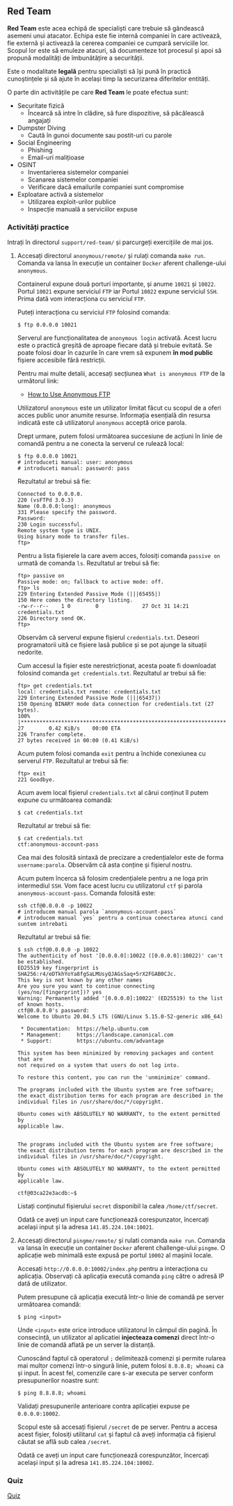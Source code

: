 ## Red Team

**Red Team** este acea echipă de specialiști care trebuie să gândească asemeni unui atacator.
Echipa este fie internă companiei în care activează, fie externă și activează la cererea companiei ce cumpară serviciile lor.
Scopul lor este să emuleze atacuri, să documenteze tot procesul și apoi să propună modalități de îmbunătățire a securității.

Este o modalitate **legală** pentru specialiști să își pună în practică cunoștințele și să ajute în același timp la securizarea diferitelor entități.

O parte din activitățile pe care **Red Team** le poate efectua sunt:

- Securitate fizică
  - Încearcă să intre în clădire, să fure dispozitive, să păcălească angajați
- Dumpster Diving
  - Caută în gunoi documente sau postit-uri cu parole
- Social Engineering
  - Phishing
  - Email-uri malițioase
- OSINT
  - Inventarierea sistemelor companiei
  - Scanarea sistemelor companiei
  - Verificare dacă emailurile companiei sunt compromise
- Exploatare activă a sistemelor
  - Utilizarea exploit-urilor publice
  - Inspecție manuală a serviciilor expuse

### Activități practice

Intrați în directorul `support/red-team/` și parcurgeți exercițiile de mai jos.

1. Accesați directorul `anonymous/remote/` și rulați comanda `make run`.
   Comanda va lansa în execuție un container `Docker` aferent challenge-ului `anonymous`.

   Containerul expune două porturi importante, și anume `10021` și `10022`.
   Portul `10021` expune serviciul `FTP` iar Portul `10022` expune serviciul `SSH`.
   Prima dată vom interacționa cu serviciul `FTP`.

   Puteți interacționa cu serviciul `FTP` folosind comanda:

   ```
   $ ftp 0.0.0.0 10021
   ```

   Serverul are funcționalitatea de `anonymous login` activată.
   Acest lucru este o practică greșită de aproape fiecare dată și trebuie evitată.
   Se poate folosi doar în cazurile în care vrem să expunem **în mod public** fișiere accesibile fără restricții.

   Pentru mai multe detalii, accesați secțiunea `What is anonymous FTP` de la următorul link:

   - [How to Use Anonymous FTP](https://www.rfc-editor.org/rfc/rfc1635.html)

   Utilizatorul `anonymous` este un utilizator limitat făcut cu scopul de a oferi acces public unor anumite resurse.
   Informația esențială din resursa indicată este că utilizatorul `anonymous` acceptă orice parola.

   Drept urmare, putem folosi următoarea succesiune de acțiuni în linie de comandă pentru a ne conecta la serverul ce rulează local:

   ```
   $ ftp 0.0.0.0 10021
   # introduceti manual: user: anonymous
   # introduceti manual: password: pass
   ```

   Rezultatul ar trebui să fie:

   ```
   Connected to 0.0.0.0.
   220 (vsFTPd 3.0.3)
   Name (0.0.0.0:long): anonymous
   331 Please specify the password.
   Password: 
   230 Login successful.
   Remote system type is UNIX.
   Using binary mode to transfer files.
   ftp>
   ```

   Pentru a lista fișierele la care avem acces, folosiți comanda `passive on` urmată de comanda `ls`.
   Rezultatul ar trebui să fie:

   ```
   ftp> passive on
   Passive mode: on; fallback to active mode: off.
   ftp> ls
   229 Entering Extended Passive Mode (|||65455|)
   150 Here comes the directory listing.
   -rw-r--r--    1 0        0              27 Oct 31 14:21 credentials.txt
   226 Directory send OK.
   ftp>
   ```

   Observăm că serverul expune fișierul `credentials.txt`.
   Deseori programatorii uită ce fișiere lasă publice și se pot ajunge la situații nedorite.

   Cum accesul la fișier este nerestricționat, acesta poate fi downloadat folosind comanda `get credentials.txt`.
   Rezultatul ar trebui să fie:

   ```
   ftp> get credentials.txt
   local: credentials.txt remote: credentials.txt
   229 Entering Extended Passive Mode (|||65437|)
   150 Opening BINARY mode data connection for credentials.txt (27 bytes).
   100% |******************************************************************************************************************************************|    27        0.42 KiB/s    00:00 ETA
   226 Transfer complete.
   27 bytes received in 00:00 (0.41 KiB/s) 
   ```

   Acum putem folosi comanda `exit` pentru a închide conexiunea cu serverul `FTP`.
   Rezultatul ar trebui să fie:

   ```
   ftp> exit
   221 Goodbye.
   ```

   Acum avem local fișierul `credentials.txt` al cărui conținut îl putem expune cu următoarea comandă:

   ```
   $ cat credentials.txt
   ```

   Rezultatul ar trebui să fie:

   ```
   $ cat credentials.txt
   ctf:anonymous-account-pass
   ```

   Cea mai des folosită sintaxă de precizare a credențialelor este de forma `username:parola`.
   Observăm că asta conține și fișierul nostru.

   Acum putem încerca să folosim credențialele pentru a ne loga prin intermediul `SSH`.
   Vom face acest lucru cu utilizatorul `ctf` și parola `anonymous-account-pass`.
   Comanda folosită este:

   ```
   ssh ctf@0.0.0.0 -p 10022
   # introducem manual parola `anonymous-account-pass`
   # introducem manual `yes` pentru a continua conectarea atunci cand suntem intrebati
   ```

   Rezultatul ar trebui să fie:

   ```
   $ ssh ctf@0.0.0.0 -p 10022
   The authenticity of host '[0.0.0.0]:10022 ([0.0.0.0]:10022)' can't be established.
   ED25519 key fingerprint is SHA256:r4/eDTkhYoYa8fgSaLMUsyQJAGsSaq+5rX2FGAB0CJc.
   This key is not known by any other names
   Are you sure you want to continue connecting (yes/no/[fingerprint])? yes
   Warning: Permanently added '[0.0.0.0]:10022' (ED25519) to the list of known hosts.
   ctf@0.0.0.0's password: 
   Welcome to Ubuntu 20.04.5 LTS (GNU/Linux 5.15.0-52-generic x86_64)

    * Documentation:  https://help.ubuntu.com
    * Management:     https://landscape.canonical.com
    * Support:        https://ubuntu.com/advantage

   This system has been minimized by removing packages and content that are
   not required on a system that users do not log into.

   To restore this content, you can run the 'unminimize' command.

   The programs included with the Ubuntu system are free software;
   the exact distribution terms for each program are described in the
   individual files in /usr/share/doc/*/copyright.

   Ubuntu comes with ABSOLUTELY NO WARRANTY, to the extent permitted by
   applicable law.


   The programs included with the Ubuntu system are free software;
   the exact distribution terms for each program are described in the
   individual files in /usr/share/doc/*/copyright.

   Ubuntu comes with ABSOLUTELY NO WARRANTY, to the extent permitted by
   applicable law.

   ctf@03ca22e3acdb:~$
   ```

   Listați conținutul fișierului `secret` disponibil la calea `/home/ctf/secret`.

   Odată ce aveți un input care funcționează corespunzator, încercați același input și la adresa `141.85.224.104:10021`.

1. Accesați directorul `pingme/remote/` și rulati comanda `make run`.
   Comanda va lansa în execuție un container `Docker` aferent challenge-ului `pingme`.
   O aplicație web minimală este expusă pe portul `10002` al mașinii locale.

   Accesați `http://0.0.0.0:10002/index.php` pentru a interacționa cu aplicația.
   Observați că aplicația execută comanda `ping` către o adresă IP dată de utilizator.

   Putem presupune că aplicația execută într-o linie de comandă pe server următoarea comandă:

   ```
   $ ping <input>
   ```

   Unde `<input>` este orice introduce utilizatorul în câmpul din pagină.
   În consecință, un utilizator al aplicatiei **injecteaza comenzi** direct într-o linie de comandă aflată pe un server la distanță.

   Cunoscând faptul că operatorul `;` delimitează comenzi și permite rularea mai multor comenzi într-o singură linie, putem folosi `8.8.8.8; whoami` ca și input.
   În acest fel, comenzile care s-ar executa pe server conform presupunerilor noastre sunt:

   ```
   $ ping 8.8.8.8; whoami
   ```

   Validați presupunerile anterioare contra aplicației expuse pe `0.0.0.0:10002`.

   Scopul este să accesați fișierul `/secret` de pe server.
   Pentru a accesa acest fișier, folosiți utilitarul `cat` și faptul că aveți informația că fișierul căutat se află sub calea `/secret`.

   Odată ce aveți un input care funcționează corespunzător, încercați același input și la adresa `141.85.224.104:10002`.

### Quiz

[Quiz](../quiz/red-team.md)
